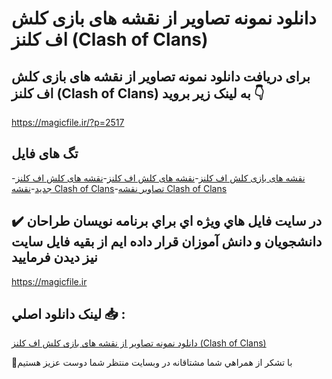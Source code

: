 # دانلود نمونه تصاویر از نقشه های بازی کلش اف کلنز (Clash of Clans)

## برای دریافت دانلود نمونه تصاویر از نقشه های بازی کلش اف کلنز (Clash of Clans) به لینک زیر بروید 👇

https://magicfile.ir/?p=2517

## تگ های فایل

-[نقشه های بازی کلش اف کلنز](https://magicfile.ir/product/%d9%86%d9%85%d9%88%d9%86%d9%87-%d8%aa%d8%b5%d8%a7%d9%88%db%8c%d8%b1-%d8%a7%d8%b2-%d9%86%d9%82%d8%b4%d9%87-%d9%87%d8%a7%db%8c-%d8%a8%d8%a7%d8%b2%db%8c%da%a9%d9%84%d8%b4-%d8%a7%d9%81-%da%a9%d9%84%d9%86%d8%b2/)-[نقشه های کلش اف کلنز](https://magicfile.ir/product/%d9%86%d9%85%d9%88%d9%86%d9%87-%d8%aa%d8%b5%d8%a7%d9%88%db%8c%d8%b1-%d8%a7%d8%b2-%d9%86%d9%82%d8%b4%d9%87-%d9%87%d8%a7%db%8c-%d8%a8%d8%a7%d8%b2%db%8c%da%a9%d9%84%d8%b4-%d8%a7%d9%81-%da%a9%d9%84%d9%86%d8%b2/)-[نقشه های کلش اف کلنز جدید](https://magicfile.ir/product/%d9%86%d9%85%d9%88%d9%86%d9%87-%d8%aa%d8%b5%d8%a7%d9%88%db%8c%d8%b1-%d8%a7%d8%b2-%d9%86%d9%82%d8%b4%d9%87-%d9%87%d8%a7%db%8c-%d8%a8%d8%a7%d8%b2%db%8c%da%a9%d9%84%d8%b4-%d8%a7%d9%81-%da%a9%d9%84%d9%86%d8%b2/)-[نقشه Clash of Clans](https://magicfile.ir/product/%d9%86%d9%85%d9%88%d9%86%d9%87-%d8%aa%d8%b5%d8%a7%d9%88%db%8c%d8%b1-%d8%a7%d8%b2-%d9%86%d9%82%d8%b4%d9%87-%d9%87%d8%a7%db%8c-%d8%a8%d8%a7%d8%b2%db%8c%da%a9%d9%84%d8%b4-%d8%a7%d9%81-%da%a9%d9%84%d9%86%d8%b2/)-[تصاویر نقشه Clash of Clans](https://magicfile.ir/product/%d9%86%d9%85%d9%88%d9%86%d9%87-%d8%aa%d8%b5%d8%a7%d9%88%db%8c%d8%b1-%d8%a7%d8%b2-%d9%86%d9%82%d8%b4%d9%87-%d9%87%d8%a7%db%8c-%d8%a8%d8%a7%d8%b2%db%8c%da%a9%d9%84%d8%b4-%d8%a7%d9%81-%da%a9%d9%84%d9%86%d8%b2/)

## ✔️ در سايت فايل هاي ويژه اي براي برنامه نويسان طراحان دانشجويان و دانش آموزان قرار داده ايم از بقيه فايل سايت نيز ديدن فرماييد

https://magicfile.ir


## لينک دانلود اصلي 📥 :

[دانلود نمونه تصاویر از نقشه های بازی کلش اف کلنز (Clash of Clans)](https://magicfile.ir/product/%d9%86%d9%85%d9%88%d9%86%d9%87-%d8%aa%d8%b5%d8%a7%d9%88%db%8c%d8%b1-%d8%a7%d8%b2-%d9%86%d9%82%d8%b4%d9%87-%d9%87%d8%a7%db%8c-%d8%a8%d8%a7%d8%b2%db%8c%da%a9%d9%84%d8%b4-%d8%a7%d9%81-%da%a9%d9%84%d9%86%d8%b2/) 


🙏با تشکر از همراهي شما مشتاقانه در وبسایت منتظر شما دوست عزیز هستیم

